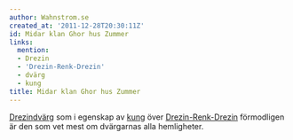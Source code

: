 ```yaml
---
author: Wahnstrom.se
created_at: '2011-12-28T20:30:11Z'
id: Midar klan Ghor hus Zummer
links:
  mention:
  - Drezin
  - 'Drezin-Renk-Drezin'
  - dvärg
  - kung
title: Midar klan Ghor hus Zummer
---
```


[Drezin][][dvärg] som i egenskap av [kung] över [Drezin-Renk-Drezin] förmodligen är den som vet mest
om dvärgarnas alla hemligheter.

  [Drezin]: Drezin
  [dvärg]: dvärg
  [kung]: kung
  [Drezin-Renk-Drezin]: Drezin-Renk-Drezin